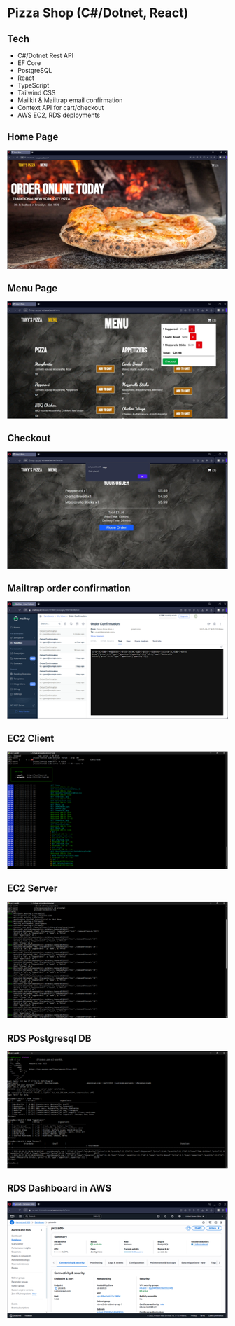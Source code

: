 # Pizza Shop (C#/Dotnet, React)
## Tech
- C#/Dotnet Rest API
- EF Core
- PostgreSQL
- React
- TypeScript
- Tailwind CSS
- Mailkit & Mailtrap email confirmation
- Context API for cart/checkout
- AWS EC2, RDS deployments

## Home Page
![Home](pizzaClient/public/home.jpg)
## Menu Page
![Menu](pizzaClient/public/menu.jpg)
## Checkout
![Checkout](pizzaClient/public/checkout.jpg)
## Mailtrap order confirmation
![Mailtrap](pizzaClient/public/mailtrap-confirmation.png)
## EC2 Client
![EC2Front](pizzaClient/public/ec2frontend.png)
## EC2 Server
![EC2Back](pizzaClient/public/ec2backend.png)
## RDS Postgresql DB
![RDS](pizzaClient/public/ec2RDS.png)
## RDS Dashboard in AWS
![AWSRDS](pizzaClient/public/rdsconsole.png)
